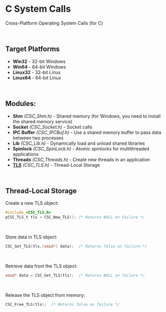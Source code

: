 # C System Calls
Cross-Platform Operating System Calls (for C)

<br>

## Target Platforms
* __Win32__ - 32-bit Windows
* __Win64__ - 64-bit Windows
* __Linux32__ - 32-bit Linux
* __Linux64__ - 64-bit Linux

<br>

## Modules:
* __Shm__ _(CSC_Shm.h)_ - Shared memory (for Windows, you need to install the shared memory service)
* __Socket__ _(CSC_Socket.h)_ - Socket calls
* __IPC Buffer__ _(CSC_IPCBuf.h)_ - Use a shared memory buffer to pass data between two processes
* __Lib__ _(CSC_Lib.h)_ - Dynamically load and unload shared libraries
* __Spinlock__ _(CSC_SpinLock.h)_ - Atomic spinlocks for multithreaded applications
* __Threads__ _(CSC_Threads.h)_ - Create new threads in an application
* __[TLS](#thread-local-storage)__ _(CSC_TLS.h)_ - Thread-Local Storage

<br>

## Thread-Local Storage

Create a new TLS object:
```c
#include <CSC_TLS.h>
pCSC_TLS_t tls = CSC_New_TLS(); /* Returns NULL on failure */
```
<br>

Store data in TLS object:
```c
CSC_Set_TLS(tls,(void*) data);  /* Returns false on failure */
```
<br>

Retrieve data from the TLS object:
```c
void* data = CSC_Get_TLS(tls);  /* Returns NULL on failure */
```
<br>

Release the TLS object from memory:
```c
CSC_Free_TLS(tls);  /* Returns false on failure */
```
